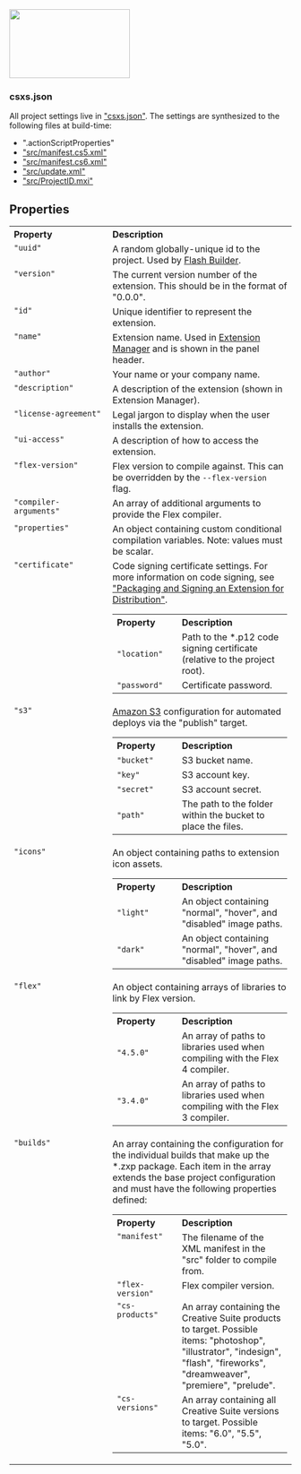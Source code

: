 <img src="http://static.creativemarket.com/images/github/logos/csxs@2x.png" width="215" height="123">

### csxs.json

All project settings live in ["csxs.json"](project/csxs.json). The settings are synthesized to the following files at build-time:

- ".actionScriptProperties"
- ["src/manifest.cs5.xml"](project/src/manifest.cs5.xml)
- ["src/manifest.cs6.xml"](project/src/manifest.cs6.xml)
- ["src/update.xml"](project/src/update.xml)
- ["src/ProjectID.mxi"](project/src/ID.mxi)

## Properties

<table width="100%">
	<tr>
		<th align="left">Property</th>
		<th align="left">Description</th>
	</tr>
	<tr>
		<td valign="top" width="160px"><code>"uuid"</code></td>
		<td valign="top">A random globally-unique id to the project. Used by <a href="http://www.adobe.com/devnet/creativesuite/cs-extension-builder.html">Flash Builder</a>.</td>
	</tr>
	<tr>
		<td valign="top"><code>"version"</code></td>
		<td valign="top">The current version number of the extension. This should be in the format of "0.0.0".</td>
	</tr>
	<tr>
		<td valign="top"><code>"id"</code></td>
		<td valign="top">Unique identifier to represent the extension.</td>
	</tr>
	<tr>
		<td valign="top"><code>"name"</code></td>
		<td valign="top">Extension name. Used in <a href="http://www.adobe.com/exchange/em_download/">Extension Manager</a> and is shown in the panel header.</td>
	</tr>
	<tr>
		<td valign="top"><code>"author"</code></td>
		<td valign="top">Your name or your company name.</td>
	</tr>
	<tr>
		<td valign="top"><code>"description"</code></td>
		<td valign="top">A description of the extension (shown in Extension Manager).</td>
	</tr>
	<tr>
		<td valign="top"><code>"license-agreement"</code></td>
		<td valign="top">Legal jargon to display when the user installs the extension.</td>
	</tr>
	<tr>
		<td valign="top"><code>"ui-access"</code></td>
		<td valign="top">A description of how to access the extension.</td>
	</tr>
	<tr>
		<td valign="top"><code>"flex-version"</code></td>
		<td valign="top">Flex version to compile against. This can be overridden by the <code>--flex-version</code> flag.</td>
	</tr>
	<tr>
		<td valign="top"><code>"compiler-arguments"</code></td>
		<td valign="top">An array of additional arguments to provide the Flex compiler.</td>
	</tr>
	<tr>
		<td valign="top"><a name="properties"></a><code>"properties"</code></td>
		<td valign="top">An object containing custom conditional compilation variables. Note: values must be scalar.</td>
	</tr>
	<tr>
		<td valign="top"><a name="certificate"></a><code>"certificate"</code></td>
		<td valign="top">
			Code signing certificate settings. For more information on code signing, see <a href="http://cssdk.host.adobe.com/sdk/1.5/docs/WebHelp/programmers_guide/Deploy.htm">"Packaging and Signing an Extension for Distribution"</a>.
			<table width="100%">
				<tr>
					<th align="left" width="100px">Property</th>
					<th align="left">Description</th>
				</tr>
				<tr>
					<td><code>"location"</code></td>
					<td>Path to the *.p12 code signing certificate (relative to the project root).</td>
				</tr>
				<tr>
					<td><code>"password"</code></td>
					<td>Certificate password.</td>
				</tr>
			</table>
		</td>
	</tr>
	<tr>
		<td valign="top"><a name="s3"></a><code>"s3"</code></td>
		<td valign="top">
			<a href="http://aws.amazon.com/s3/">Amazon S3</a> configuration for automated deploys via the "publish" target.
			<table width="100%">
				<tr>
					<th align="left" width="100px">Property</th>
					<th align="left">Description</th>
				</tr>
				<tr>
					<td><code>"bucket"</code></td>
					<td>S3 bucket name.</td>
				</tr>
				<tr>
					<td><code>"key"</code></td>
					<td>S3 account key.</td>
				</tr>
				<tr>
					<td><code>"secret"</code></td>
					<td>S3 account secret.</td>
				</tr>
				<tr>
					<td><code>"path"</code></td>
					<td>The path to the folder within the bucket to place the files.</td>
				</tr>
			</table>
		</td>
	</tr>
	<tr>
		<td valign="top"><code>"icons"</code></td>
		<td valign="top">
			An object containing paths to extension icon assets.
			<table width="100%">
				<tr>
					<th align="left" width="100px">Property</th>
					<th align="left">Description</th>
				</tr>
				<tr>
					<td><code>"light"</code></td>
					<td>An object containing "normal", "hover", and "disabled" image paths.</td>
				</tr>
				<tr>
					<td><code>"dark"</code></td>
					<td>An object containing "normal", "hover", and "disabled" image paths.</td>
				</tr>
			</table>
		</td>
	</tr>
	<tr>
		<td valign="top"><code>"flex"</code></td>
		<td valign="top">
			An object containing arrays of libraries to link by Flex version.
			<table width="100%">
				<tr>
					<th align="left" width="100px">Property</th>
					<th align="left">Description</th>
				</tr>
				<tr>
					<td><code>"4.5.0"</code></td>
					<td>An array of paths to libraries used when compiling with the Flex 4 compiler.</td>
				</tr>
				<tr>
					<td><code>"3.4.0"</code></td>
					<td>An array of paths to libraries used when compiling with the Flex 3 compiler.</td>
				</tr>
			</table>
		</td>
	</tr>
	<tr>
		<td valign="top"><code>"builds"</code></td>
		<td valign="top">
			An array containing the configuration for the individual builds that make up the *.zxp package.
			Each item in the array extends the base project configuration and must have the following properties defined:
			<table width="100%">
				<tr>
					<th align="left" width="100px">Property</th>
					<th align="left">Description</th>
				</tr>
				<tr>
					<td valign="top"><code>"manifest"</code></td>
					<td valign="top">The filename of the XML manifest in the "src" folder to compile from.</td>
				</tr>
				<tr>
					<td valign="top"><code>"flex-version"</code></td>
					<td valign="top">Flex compiler version.</td>
				</tr>
				<tr>
					<td valign="top"><code>"cs-products"</code></td>
					<td valign="top">An array containing the Creative Suite products to target. Possible items: "photoshop", "illustrator", "indesign", "flash", "fireworks", "dreamweaver", "premiere", "prelude".</td>
				</tr>
				<tr>
					<td valign="top"><code>"cs-versions"</code></td>
					<td valign="top">An array containing all Creative Suite versions to target. Possible items: "6.0", "5.5", "5.0".</td>
				</tr>
			</table>
		</td>
	</tr>
</table>